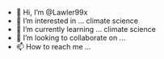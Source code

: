 - 👋 Hi, I’m @Lawler99x
- 👀 I’m interested in ... climate science 
- 🌱 I’m currently learning ... climate science 
- 💞️ I’m looking to collaborate on ...
- 📫 How to reach me ...

<!---
Lawler99x/Lawler99x is a ✨ special ✨ repository because its `README.md` (this file) appears on your GitHub profile.
You can click the Preview link to take a look at your changes.
--->
